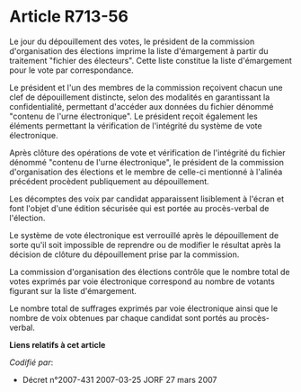 # Article R713-56

Le jour du dépouillement des votes, le président de la commission d'organisation des élections imprime la liste d'émargement
à partir du traitement "fichier des électeurs". Cette liste constitue la liste d'émargement pour le vote par correspondance.

Le président et l'un des membres de la commission reçoivent chacun une clef de dépouillement distincte, selon des modalités
en garantissant la confidentialité, permettant d'accéder aux données du fichier dénommé "contenu de l'urne électronique". Le
président reçoit également les éléments permettant la vérification de l'intégrité du système de vote électronique.

Après clôture des opérations de vote et vérification de l'intégrité du fichier dénommé "contenu de l'urne électronique", le
président de la commission d'organisation des élections et le membre de celle-ci mentionné à l'alinéa précédent procèdent
publiquement au dépouillement.

Les décomptes des voix par candidat apparaissent lisiblement à l'écran et font l'objet d'une édition sécurisée qui est portée
au procès-verbal de l'élection.

Le système de vote électronique est verrouillé après le dépouillement de sorte qu'il soit impossible de reprendre ou de
modifier le résultat après la décision de clôture du dépouillement prise par la commission.

La commission d'organisation des élections contrôle que le nombre total de votes exprimés par voie électronique correspond au
nombre de votants figurant sur la liste d'émargement.

Le nombre total de suffrages exprimés par voie électronique ainsi que le nombre de voix obtenues par chaque candidat sont
portés au procès-verbal.

**Liens relatifs à cet article**

_Codifié par_:

  - Décret n°2007-431 2007-03-25 JORF 27 mars 2007
